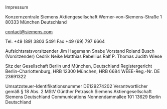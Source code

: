 
Impressum

Konzernzentrale
Siemens Aktiengesellschaft
Werner-von-Siemens-Straße 1
80333 München
Deutschland

contact@siemens.com

Tel. +49 (89) 3803 5491
Fax +49 (69) 797 6664


Aufsichtsratsvorsitzender
Jim Hagemann Snabe
Vorstand
Roland Busch (Vorsitzender)
Cedrik Neike
Matthias Rebellius
Ralf P. Thomas
Judith Wiese 

Sitz der Gesellschaft
Berlin und München, Deutschland
Registergericht
Berlin-Charlottenburg, HRB 12300
München, HRB 6684
WEEE-Reg.-Nr. DE 23691322

Umsatzsteuer-Identifikationsnummer
DE129274202
Verantwortlicher gemäß § 18 Abs. 2 MStV
Günther Petrasch
Siemens Aktiengesellschaft
Siemens Deutschland
Communications
Nonnendammallee 101
13629 Berlin
Deutschland